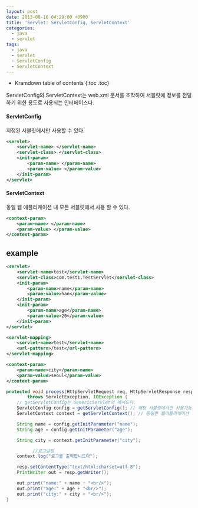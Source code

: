 ```yaml
---
layout: post
date: 2013-08-16 04:29:00 +0900
title: 'Servlet: ServletConfig, ServletContext'
categories:
  - java
  - servlet
tags:
  - java
  - servlet
  - ServletConfig
  - ServletContext
---
```


* Kramdown table of contents
{:toc .toc}

ServletConfig와 ServletContext는 web.xml 문서를 조작하여 서블릿에 정보를 전달하기 위한 용도로 사용되는 인터페이스다.

#### ServletConfig

지정된 서블릿에서만 사용할 수 있다.

```xml
<servlet>
    <servlet-name> </servlet-name>
    <servlet-class> </servlet-class>
    <init-param>
        <param-name> </param-name>
        <param-value> </param-value>
    </init-param>
</servlet>
```

#### ServletContext

동일 웹 애플리케이션 내 모든 서블릿에서 사용 할 수 있다.

```xml
<context-param>
    <param-name> </param-name>
    <param-value> </param-value>
</context-param>
```

## example

```xml
<servlet>
    <servlet-name>test</servlet-name>
    <servlet-class>com.test1.TestServlet</servlet-class>
    <init-param>
        <param-name>name</param-name>
        <param-value>han</param-value>
    </init-param>
    <init-param>
        <param-name>age</param-name>
        <param-value>20</param-value>
    </init-param>
</servlet>

<servlet-mapping>
    <servlet-name>test</servlet-name>
    <url-pattern>/test</url-pattern>
</servlet-mapping>

<context-param>
    <param-name>city</param-name>
    <param-value>seoul</param-value>
</context-param>
```

```java
protected void process(HttpServletRequest req, HttpServletResponse resp)
        throws ServletException, IOException {
    // getServletConfig는 GenericServlet의 메서드다.
    ServletConfig config = getServletConfig(); // 해당 서블릿에서만 사용가능
    ServletContext context = getServletContext(); // 동일한 웹어플리케이션 어디서든 접근가능

    String name = config.getInitParameter("name");
    String age = config.getInitParameter("age");

    String city = context.getInitParameter("city");

          //로그설정
    context.log("로그를 출력합니드아");

    resp.setContentType("text/html;charset=utf-8");
    PrintWriter out = resp.getWriter();

    out.print("name:" + name + "<br/>");
    out.print("age:" + age + "<br/>");
    out.print("city:" + city + "<br/>");
}
```

